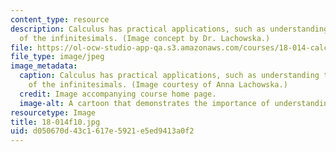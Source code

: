 ```yaml
---
content_type: resource
description: Calculus has practical applications, such as understanding the true meaning
  of the infinitesimals. (Image concept by Dr. Lachowska.)
file: https://ol-ocw-studio-app-qa.s3.amazonaws.com/courses/18-014-calculus-with-theory-fall-2010/d050670d43c1617e5921e5ed9413a0f2_18-014f10.jpg
file_type: image/jpeg
image_metadata:
  caption: Calculus has practical applications, such as understanding the true meaning
    of the infinitesimals. (Image courtesy of Anna Lachowska.)
  credit: Image accompanying course home page.
  image-alt: A cartoon that demonstrates the importance of understanding the infinitestimals.
resourcetype: Image
title: 18-014f10.jpg
uid: d050670d-43c1-617e-5921-e5ed9413a0f2
---
```

